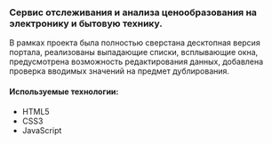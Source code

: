 ### Сервис отслеживания и анализа ценообразования на электронику и бытовую технику.

В рамках проекта была полностью сверстана десктопная версия портала, реализованы выпадающие списки, всплывающие окна, предусмотрена возможность редактирования данных, добавлена проверка вводимых значений на предмет дублирования.

#### Используемые технологии:
* HTML5
* CSS3
* JavaScript
